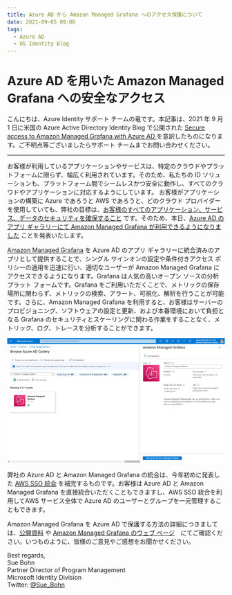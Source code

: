 ```yaml
---
title: Azure AD から Amazon Managed Grafana へのアクセス保護について
date: 2021-09-05 09:00
tags:
  - Azure AD
  - US Identity Blog
---
```


# Azure AD を用いた Amazon Managed Grafana への安全なアクセス

こんにちは、Azure Identity サポート チームの竜です。本記事は、2021 年 9 月 1 日に米国の Azure Active Directory Identity Blog で公開された [Secure access to Amazon Managed Grafana with Azure AD
](https://techcommunity.microsoft.com/t5/azure-active-directory-identity/secure-access-to-amazon-managed-grafana-with-azure-ad/ba-p/2115721) を意訳したものになります。ご不明点等ございましたらサポート チームまでお問い合わせください。

----

お客様が利用しているアプリケーションやサービスは、特定のクラウドやプラットフォームに限らず、幅広く利用されています。そのため、私たちの ID ソリューションも、プラットフォーム間でシームレスかつ安全に動作し、すべてのクラウドやアプリケーションに対応するようにしています。 お客様がアプリケーションの構築に Azure であろうと AWS であろうと、どのクラウド プロバイダーを使用していても、弊社の目標は、[お客様のすべてのアプリケーション、サービス、データのセキュリティを確保すること](https://www.microsoft.com/ja-jp/security/business/identity-access-management/secure-app-access?rtc=1) です。そのため、本日、[Azure AD のアプリ ギャラリーにて Amazon Managed Grafana が利用できるようになりました](https://docs.microsoft.com/ja-jp/azure/active-directory/saas-apps/amazon-managed-grafana-tutorial) ことを発表いたします。

[Amazon Managed Grafana](https://aws.amazon.com/grafana/) を Azure AD のアプリ ギャラリーに統合済みのアプリとして提供することで、シングル サインオンの設定や条件付きアクセス ポリシーの適用を迅速に行い、適切なユーザーが Amazon Managed Grafana にアクセスできるようになります。Grafana は人気の高いオープン ソースの分析プラット フォームです。Grafana をご利用いただくことで、メトリックの保存場所に関わらず、メトリックの検索、アラート、可視化、解析を行うことが可能です。さらに、Amazon Managed Grafana を利用すると、お客様はサーバーのプロビジョニング、ソフトウェアの設定と更新、および本番環境において負担となる Grafana のセキュリティとスケーリングに関わる作業をすることなく、メトリック、ログ、トレースを分析することができます。

![](./secure-access-to-amazon-managed-grafana-with-azure-ad/BrowseAADGallery.png)

弊社の Azure AD と Amazon Managed Grafana の統合は、今年初めに発表した [AWS SSO 統合](https://docs.microsoft.com/ja-jp/azure/active-directory/saas-apps/aws-single-sign-on-tutorial) を補完するものです。お客様は Azure AD と Amazon Managed Grafana を直接統合いただくこともできますし、AWS SSO 統合を利用してAWS サービス全体で Azure AD のユーザーとグループを一元管理することもできます。

Amazon Managed Grafana を Azure AD で保護する方法の詳細につきましては、[公開資料](https://docs.microsoft.com/ja-jp/azure/active-directory/saas-apps/amazon-managed-grafana-tutorial) や [Amazon Managed Grafana のウェブ ページ](https://aws.amazon.com/grafana/)　にてご確認ください。いつものように、皆様のご意見やご感想をお聞かせください。

Best regards,  
Sue Bohn  
Partner Director of Program Management  
Microsoft Identity Division  
Twitter: [@Sue_Bohn](https://twitter.com/Sue_Bohn)
